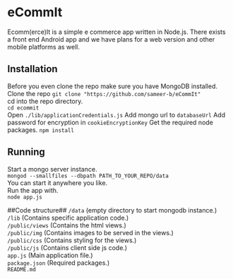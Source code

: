 # eCommIt #
Ecomm(erce)It is a simple e commerce app written in Node.js.
There exists a front end Android app and we have plans for a web version and other mobile platforms as well.

## Installation ##
Before you even clone the repo make sure you have MongoDB installed.  
Clone the repo
 `git clone "https://github.com/sameer-b/eCommIt"`  
cd into the repo directory.  
 `cd ecommit`  
Open `./lib/applicationCredentials.js`
Add mongo url to `databaseUrl`
Add password for encryption in `cookieEncryptionKey`
Get the required node packages.
`npm install `
## Running ##

Start a mongo server instance.  
`mongod --smallfiles --dbpath PATH_TO_YOUR_REPO/data`  
You can start it anywhere you like.  
Run the app with.  
`node app.js`  

##Code structure##
`/data` (empty directory to start mongodb instance.)    
`/lib`  (Contains specific application code.)    
`/public/views` (Contains the html views.)    
`/public/img` (Contains images to be served in the views.)    
`/public/css` (Contains styling for the views.)  
`/public/js` (Contains client side js code.)  
`app.js`  (Main application file.)    
`package.json`  (Required packages.)    
`README.md `  
